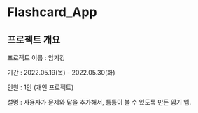 # Flashcard_App
## 프로젝트 개요

프로젝트 이름 : 암기킹

기간 : 2022.05.19(목) - 2022.05.30(화)

인원 : 1인 (개인 프로젝트)

설명 : 사용자가 문제와 답을 추가해서, 틈틈이 볼 수 있도록 만든 암기 앱.
